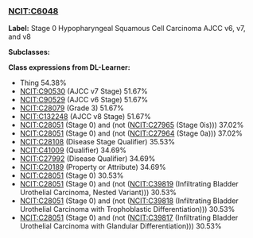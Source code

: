 
### [NCIT:C6048](http://purl.obolibrary.org/obo/NCIT_C6048)
**Label:** Stage 0 Hypopharyngeal Squamous Cell Carcinoma AJCC v6, v7, and v8

**Subclasses:** 

**Class expressions from DL-Learner:**

- Thing 54.38%
- [NCIT:C90530](http://purl.obolibrary.org/obo/NCIT_C90530) (AJCC v7 Stage) 51.67%
- [NCIT:C90529](http://purl.obolibrary.org/obo/NCIT_C90529) (AJCC v6 Stage) 51.67%
- [NCIT:C28079](http://purl.obolibrary.org/obo/NCIT_C28079) (Grade 3) 51.67%
- [NCIT:C132248](http://purl.obolibrary.org/obo/NCIT_C132248) (AJCC v8 Stage) 51.67%
- [NCIT:C28051](http://purl.obolibrary.org/obo/NCIT_C28051) (Stage 0) and (not ([NCIT:C27965](http://purl.obolibrary.org/obo/NCIT_C27965) (Stage 0is))) 37.02%
- [NCIT:C28051](http://purl.obolibrary.org/obo/NCIT_C28051) (Stage 0) and (not ([NCIT:C27964](http://purl.obolibrary.org/obo/NCIT_C27964) (Stage 0a))) 37.02%
- [NCIT:C28108](http://purl.obolibrary.org/obo/NCIT_C28108) (Disease Stage Qualifier) 35.53%
- [NCIT:C41009](http://purl.obolibrary.org/obo/NCIT_C41009) (Qualifier) 34.69%
- [NCIT:C27992](http://purl.obolibrary.org/obo/NCIT_C27992) (Disease Qualifier) 34.69%
- [NCIT:C20189](http://purl.obolibrary.org/obo/NCIT_C20189) (Property or Attribute) 34.69%
- [NCIT:C28051](http://purl.obolibrary.org/obo/NCIT_C28051) (Stage 0) 30.53%
- [NCIT:C28051](http://purl.obolibrary.org/obo/NCIT_C28051) (Stage 0) and (not ([NCIT:C39819](http://purl.obolibrary.org/obo/NCIT_C39819) (Infiltrating Bladder Urothelial Carcinoma, Nested Variant))) 30.53%
- [NCIT:C28051](http://purl.obolibrary.org/obo/NCIT_C28051) (Stage 0) and (not ([NCIT:C39818](http://purl.obolibrary.org/obo/NCIT_C39818) (Infiltrating Bladder Urothelial Carcinoma with Trophoblastic Differentiation))) 30.53%
- [NCIT:C28051](http://purl.obolibrary.org/obo/NCIT_C28051) (Stage 0) and (not ([NCIT:C39817](http://purl.obolibrary.org/obo/NCIT_C39817) (Infiltrating Bladder Urothelial Carcinoma with Glandular Differentiation))) 30.53%


